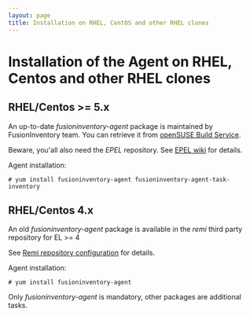 ```yaml
---
layout: page
title: Installation on RHEL, CentOS and other RHEL clones
---
```


# Installation of the Agent on RHEL, Centos and other RHEL clones

## RHEL/Centos >= 5.x

An up-to-date *fusioninventory-agent* package is maintained by FusionInventory
team. You can retrieve it from [openSUSE Build
Service](https://build.opensuse.org/project/show?project=home%3Aguillomovitch).

Beware, you'all also need the *EPEL* repository. See [EPEL wiki](https://fedoraproject.org/wiki/EPEL) for details.

Agent installation:

    # yum install fusioninventory-agent fusioninventory-agent-task-inventory

## RHEL/Centos 4.x

An old *fusioninventory-agent* package is available in the *remi* third party repository for EL >= 4

See [Remi repository configuration](http://blog.famillecollet.com/pages/Config-en) for details.

Agent installation:

    # yum install fusioninventory-agent

Only *fusioninventory-agent* is mandatory, other packages are additional tasks.
